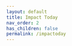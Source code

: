 ```yaml
---
layout: default
title: Impact Today
nav_order: 2
has_children: false
permalink: /impactoday
---
```

